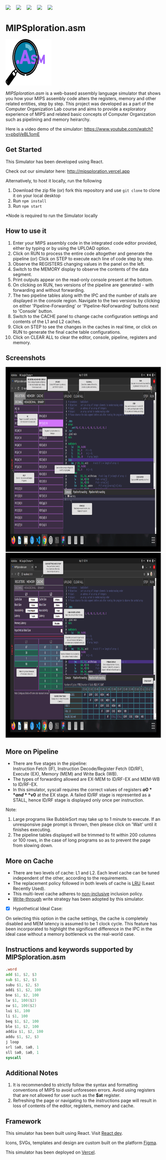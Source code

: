 <p>
    <img src="https://img.shields.io/badge/react-v17.0.1-ff69b4">&emsp;
    <img src="https://img.shields.io/badge/dependencies-up%20to%20date-brightgreen">&emsp;
    <img src="https://img.shields.io/badge/javascript-88.6%25-informational">&emsp;
    <img src="https://img.shields.io/badge/deployment-vercel-lightgrey">&emsp;
    <img src="https://img.shields.io/badge/build-passing-brightgreen">&emsp;
</p>

# MIPSploration.asm
<img src="readme_assets/asmIcon.svg" height="150" width="150">

*MIPSploration.asm* is a web-based assembly language simulator that shows you how your MIPS assembly code alters the registers, memory and other related entities, step by step.
This project was developed as a part of the Computer Organization Lab course and aims to provide a exploratory experience of MIPS and related basic concepts of Computer Organization such as pipelining and memory heirarchy.

Here is a video demo of the simulator: https://www.youtube.com/watch?v=pbqVeBL1omE

## Get Started
This Simulator has been developed using React.

Check out our simulator here: http://mipsploration.vercel.app

Alternatively, to host it locally, run the following
1. Download the zip file (or) fork this repository and use ```git clone``` to clone it on your local desktop
2. Run ```npm install```
3. Run ```npm start```
<p>*Node is required to run the Simulator locally</p>

## How to use it
1. Enter your MIPS assembly code in the integrated code editor provided, either by typing or by using the UPLOAD option.
2. Click on RUN to process the entire code altogether and generate the pipeline
    (or)
   Click on STEP to execute each line of code step by step.
3. Observe the REGISTERS changing values in the panel on the left. 
4. Switch to the MEMORY display to observe the contents of the data segment.
5. Print outputs appear on the read-only console present at the bottom.
6. On clicking on RUN, two versions of the pipeline are generated - with forwarding and without forwarding.
7. The two pipeline tables along with the IPC and the number of stalls are displayed in the console region. Navigate to the two versions by clicking on either 'Pipeline-Forwarding' or 'Pipeline-NoForwarding' buttons next to 'Console' button.
8. Switch to the CACHE panel to change cache configuration settings and contents of the L1 and L2 caches. 
9. Click on STEP to see the changes in the caches in real time, or click on RUN to generate the final cache table configurations.
10. Click on CLEAR ALL to clear the editor, console, pipeline, registers and memory.

## Screenshots
<p>
    <img src="readme_assets/InstructionsPage1.svg" height="600" width="1080">
    <img src="readme_assets/InstructionsPage2.svg" height="600" width="1080">
</p>

## More on Pipeline
* There are five stages in the pipeline:                                                                                                                        
Instruction Fetch (IF), Instruction Decode/Register Fetch (ID/RF), Execute (EX), Memory (MEM) and Write Back (WB).
* The types of forwarding allowed are EX-MEM to ID/RF-EX and MEM-WB to ID/RF-EX.
* In this simulator, syscall requires the correct values of registers **$a0** and **$v0** at the EX stage. A failed ID/RF stage is represented as a STALL, hence ID/RF stage is displayed only once per instruction.

Note:
1. Large programs like BubbleSort may take up to 1 minute to execute. If an unresponsive page prompt is thrown, then please click on 'Wait' until it finishes executing.
2. The pipeline tables displayed will be trimmed to fit within 200 columns or 100 rows, in the case of long programs so as to prevent the page from slowing down.

## More on Cache
* There are two levels of cache: L1 and L2. Each level cache can be tuned independent of the other, according to the requirements.
* The replacement policy followed in both levels of cache is [LRU](https://en.wikipedia.org/wiki/Cache_replacement_policies#:~:text=LRU%2C%20like%20many%20other%20replacement,charged%20particle%20placed%20in%20it.) (Least Recently Used).
* This multi-level cache adheres to [non-inclusive](https://en.wikipedia.org/wiki/Cache_inclusion_policy#:~:text=NINE%20Policy,-Figure%203.&text=for%20block%20X.-,If%20the%20block%20is%20found%20in%20L1%20cache%2C%20then%20the,and%20returned%20to%20the%20processor.&text=If%20the%20block%20is%20not%20found%20in%20both%20L1%20and,there%20is%20no%20back%20invalidation.) inclusion policy.
* [Write-through](https://www.geeksforgeeks.org/write-through-and-write-back-in-cache/#:~:text=In%20write%20through%2C%20data%20is,power%20outage%20or%20system%20failure) write strategy has been adopted by this simulator.
- [x] Hypothetical Ideal Case:

On selecting this option in the cache settings, the cache is completely disabled and MEM latency is assumed to be 1 clock cycle. This feature has been incorporated to highlight the significant difference in the IPC in the ideal case without a memory bottleneck vs the real-world case.


## Instructions and keywords supported by MIPSploration.asm
```asm
.word
add $1, $2, $3
sub $1, $2, $3
subu $1, $2, $3
addi $1, $2, 100
bne $1, $2, 100
lw $1, 100($2)
sw $1, 100($2)
lui $1, 100
li $1, 100
beq $1, $2, 100
ble $1, $2, 100
addiu $1, $2, 100
addu $1, $2, $3
j loop
srl $a0, $a0, 1
sll $a0, $a0, 1
syscall
```

## Additional Notes
1. It is recommended to strictly follow the syntax and formatting conventions of MIPS to avoid unforeseen errors. Avoid using registers that are not allowed for user such as the **$at** register.
2. Refreshing the page or navigating to the instructions page will result in loss of contents of the editor, registers, memory and cache.

## Framework
This simulator has been built using React. Visit [React dev](https://reactjs.org/).

Icons, SVGs, templates and design are custom built on the platform [Figma](https://www.figma.com/files/recent?fuid=923224080357619403).

This simulator has been deployed on [Vercel](https://vercel.com).
